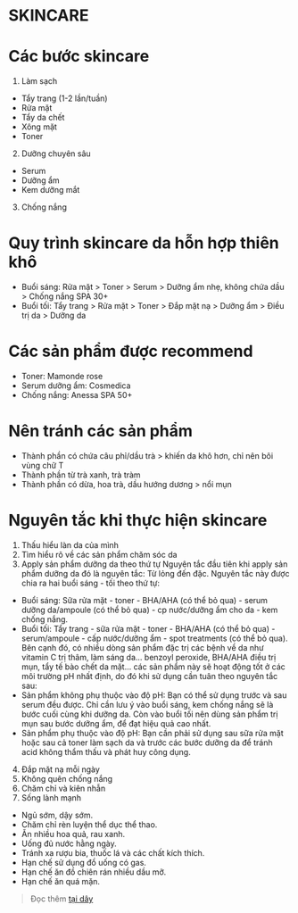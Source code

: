 # SKINCARE


# Các bước skincare
1. Làm sạch
- Tẩy trang (1-2 lần/tuần)
- Rửa mặt 
- Tẩy da chết
- Xông mặt 
- Toner 
2. Dưỡng chuyên sâu 
-  Serum
-  Dưỡng ẩm
-  Kem dưỡng mắt 
3. Chống nắng 

# Quy trình skincare da hỗn hợp thiên khô
- Buổi sáng: Rửa mặt > Toner > Serum > Dưỡng ẩm nhẹ, không chứa dầu > Chống nắng SPA 30+ 
- Buổi tối: Tẩy trang > Rửa mặt > Toner > Đắp mặt nạ > Dưỡng ẩm > Điều trị da > Dưỡng da 

# Các sản phẩm được recommend 
-  Toner: Mamonde rose 
-  Serum dưỡng ẩm: Cosmedica 
-  Chống nắng: Anessa SPA 50+

# Nên tránh các sản phẩm
- Thành phần có chứa câu phỉ/dầu trà > khiến da khô hơn, chỉ nên bôi vùng chữ T
- Thành phần từ trà xanh, trà tràm 
- Thành phần có dừa, hoa trà, dầu hướng dương > nổi mụn 

# Nguyên tắc khi thực hiện skincare
1. Thấu hiểu làn da của mình
2. Tìm hiểu rõ về các sản phẩm chăm sóc da
3. Apply sản phẩm dưỡng da theo thứ tự
Nguyên tắc đầu tiên khi apply sản phẩm dưỡng da đó là nguyên tắc: Từ lỏng đến đặc. Nguyên tắc này được chia ra hai buổi sáng -  tối theo thứ tự:
- Buổi sáng: Sữa rửa mặt - toner - BHA/AHA (có thể bỏ qua) - serum dưỡng da/ampoule (có thể bỏ qua) - cp nước/dưỡng ẩm cho da - kem chống nắng.  
- Buổi tối: Tẩy trang - sữa rửa mặt - toner - BHA/AHA (có thể bỏ qua)  - serum/ampoule - cấp nước/dưỡng ẩm - spot treatments (có thể bỏ qua).  
Bên cạnh đó, có nhiều dòng sản phẩm đặc trị các bệnh về da như vitamin C trị thâm, làm sáng da… benzoyl peroxide, BHA/AHA điều trị mụn, tẩy tế bào chết da mặt… các sản phẩm này sẽ hoạt động tốt ở các môi trường pH nhất định, do đó khi sử dụng cần tuân theo nguyên tắc sau:
- Sản phẩm không phụ thuộc vào độ pH: Bạn có thể sử dụng trước và sau serum đều được. Chỉ cần lưu ý vào buổi sáng, kem chống nắng sẽ là bước cuối cùng khi dưỡng da. Còn vào buổi tối nên dùng sản phẩm trị mụn sau bước dưỡng ẩm, để đạt hiệu quả cao nhất.  
- Sản phẩm phụ thuộc vào độ pH: Bạn cần phải sử dụng sau sữa rửa mặt hoặc sau cả toner làm sạch da và trước các bước dưỡng da để tránh acid không thẩm thấu và phát huy công dụng.  
4. Đắp mặt nạ mỗi ngày
5. Không quên chống nắng
6. Chăm chỉ và kiên nhẫn
7. Sống lành mạnh
- Ngủ sớm, dậy sớm.  
- Chăm chỉ rèn luyện thể dục thể thao.  
- Ăn nhiều hoa quả, rau xanh.  
- Uống đủ nước hằng ngày.  
- Tránh xa rượu bia, thuốc lá và các chất kích thích.  
- Hạn chế sử dụng đồ uống có gas.  
- Hạn chế ăn đồ chiên rán nhiều dầu mỡ.  
- Hạn chế ăn quá mặn.  

> Đọc thêm [tại dây](https://www.nytimes.com/guides/tmagazine/skincare-routine)

